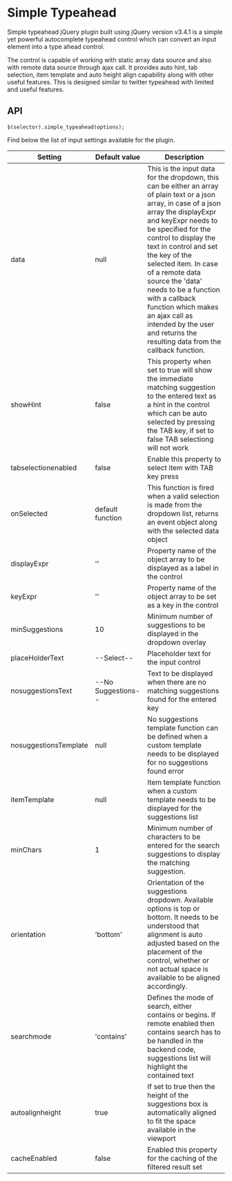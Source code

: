 # Simple Typeahead

Simple typeahead jQuery plugin built using jQuery version v3.4.1 is a simple yet powerful autocomplete typeahead control which can convert an input element into a type ahead control.

The control is capable of working with static array data source and also with remote data source through ajax call.
It provides auto hint, tab selection, item template and auto height align capability along with other useful features.
This is designed similar to twitter typeahead with limited and useful features.

## API
```
$(selector).simple_typeahead(options);
```

Find below the list of input settings available for the plugin.


| Setting | Default value | Description |
| ------------- | ------------- | ------------- |
| data  | null  |  This is the input data for the dropdown, this can be either an array of plain text or a json array, in case of a json array the displayExpr and keyExpr needs to be specified for the control to display the text in control and set the key of the selected item. In case of a remote data source the 'data' needs to be a function with a callback function which makes an ajax call as intended by the user and returns the resulting data from the callback function.
| showHint | false  | This property when set to true will show the immediate matching suggestion to the entered text as a hint in the control which can be auto selected by pressing the TAB key, if set to false TAB selectiong will not work  |
| tabselectionenabled | false | Enable this property to select item with TAB key press|
| onSelected | default function | This function is fired when a valid selection is made from the dropdown list, returns an event object along with the selected data object |
| displayExpr | '' | Property name of the object array to be displayed as a label in the control |
| keyExpr | '' | Property name of the object array to be set as a key in the control |
| minSuggestions | 10 | Minimum number of suggestions to be displayed in the dropdown overlay |
| placeHolderText | --Select-- | Placeholder text for the input control |
| nosuggestionsText | --No Suggestions-- | Text to be displayed when there are no matching suggestions found for the entered key |
| nosuggestionsTemplate | null | No suggestions template function can be defined when a custom template needs to be displayed for no suggestions found error |
| itemTemplate | null | Item template function when a custom template needs to be displayed for the suggestions list |
| minChars | 1 | Minimum number of characters to be entered for the search suggestions to display the matching suggestion. |
| orientation | 'bottom' | Orientation of the suggestions dropdown. Available options is top or bottom. It needs to be understood that alignment is auto adjusted based on the placement of the control, whether or not actual space is available to be aligned accordingly.|
| searchmode | 'contains' | Defines the mode of search, either contains or begins. If remote enabled then contains search has to be handled in the backend code, suggestions list will highlight the contained text |
| autoalignheight | true | If set to true then the height of the suggestions box is automatically aligned to fit the space available in the viewport |
| cacheEnabled | false | Enabled this property for the caching of the filtered result set |

